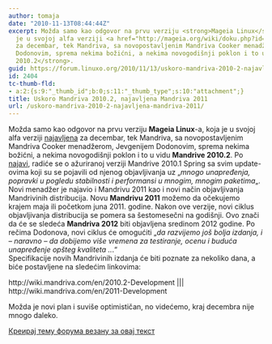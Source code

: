 ```yaml
---
author: tomaja
date: "2010-11-13T08:44:44Z"
excerpt: Možda samo kao odgovor na prvu verziju <strong>Mageia Linux</strong>-a, koja
  je u svojoj alfa verziji <a href="http://mageia.org/wiki/doku.php?id=roadmap">najavljena</a>
  za decembar, tek Mandriva, sa novopostavljenim Mandriva Cooker menadžerom, Jevgenijem
  Dodonovim, sprema nekima božićni, a nekima novogodišnji poklon i to u vidu <strong>Mandrive
  2010.2</strong>.
guid: https://forum.linuxo.org/2010/11/13/uskoro-mandriva-2010-2-najavljena-mandriva-2011/
id: 2404
tc-thumb-fld:
- a:2:{s:9:"_thumb_id";b:0;s:11:"_thumb_type";s:10:"attachment";}
title: Uskoro Mandriva 2010.2, najavljena Mandriva 2011
url: /uskoro-mandriva-2010-2-najavljena-mandriva-2011/
---
```

Možda samo kao odgovor na prvu verziju **Mageia Linux**-a, koja je u svojoj alfa verziji [najavljena](http://mageia.org/wiki/doku.php?id=roadmap) za decembar, tek Mandriva, sa novopostavljenim Mandriva Cooker menadžerom, Jevgenijem Dodonovim, sprema nekima božićni, a nekima novogodišnji poklon i to u vidu **Mandrive 2010.2**. Po [najavi](http://www.pubbs.net/201011/mandriva/19921-cooker-announcement-next-mandriva-release-dates-and-schedule.html), radiće se o ažuriranoj verziji Mandrive 2010.1 Spring sa svim update-ovima koji su se pojavili od njenog objavljivanja uz &#8222;_mnogo unapređenja, popravki u pogledu stabilnosti i performansi u mnogim, mnogim paketima_&#8222;.  
Novi menadžer je najavio i Mandrivu 2011 kao i novi način objavljivanja Mandrivinih distribucija. Novu **Mandrivu 2011** možemo da očekujemo krajem maja ili početkom juna 2011. godine. Nakon ove verzije, novi ciklus objavljivanja distribucija se pomera sa šestomesečni na godišnji. Ovo znači da će se sledeća **Mandriva 2012** biti objavljena sredinom 2012 godine. Po rečima Dodonova, novi ciklus će omogućiti &#8222;_da razvijemo još bolja izdanja, i &#8211; naravno &#8211; da dobijemo više vremena za testiranje, ocenu i buduća unapređenje opšteg kvaliteta .._.&#8220;  
Specifikacije novih Mandrivinih izdanja će biti poznate za nekoliko dana, a biće postavljene na sledećim linkovima: 

<p class="info">
  http://wiki.mandriva.com/en/2010.2-Development ||| http://wiki.mandriva.com/en/2011-Development
</p>

Možda je novi plan i suviše optimističan, no videćemo, kraj decembra nije mnogo daleko.

[Креирај тему форума везану за овај текст](https://linuxo.org/nova-tema-na-forumu/?se_pid=2404)
